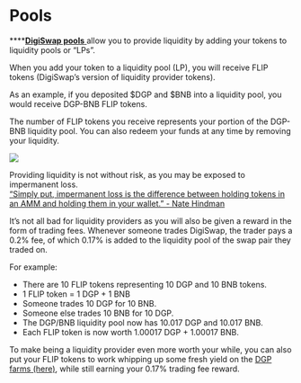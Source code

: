 # Pools

\*\*\*\*[**DigiSwap pools** ](https://exchange.digiswap.finance/#/pool)allow you to provide liquidity by adding your tokens to liquidity pools or “LPs”.

When you add your token to a liquidity pool \(LP\), you will receive FLIP tokens \(DigiSwap’s version of liquidity provider tokens\).

As an example, if you deposited $DGP and $BNB into a liquidity pool, you would receive DGP-BNB FLIP tokens.

The number of FLIP tokens you receive represents your portion of the DGP-BNB liquidity pool. You can also redeem your funds at any time by removing your liquidity.

![](https://lh6.googleusercontent.com/2kVPpX68tw74VevgCTEa-Z7Ca0_KGCWJiTOh43A6OROXGPUI1QnoF9bXp2kpSRTrtCUNPvI5UPbrCAuG4oyNEVDkOJp_PsE7pWrCu6PJjrymjEfYgMdsdfogaMt35lffRoRWsbqb)

Providing liquidity is not without risk, as you may be exposed to impermanent loss.  
[“Simply put, impermanent loss is the difference between holding tokens in an AMM and holding them in your wallet.” - Nate Hindman](https://blog.bancor.network/beginners-guide-to-getting-rekt-by-impermanent-loss-7c9510cb2f22)

It’s not all bad for liquidity providers as you will also be given a reward in the form of trading fees. Whenever someone trades DigiSwap, the trader pays a 0.2% fee, of which 0.17% is added to the liquidity pool of the swap pair they traded on.

For example:

* There are 10 FLIP tokens representing 10 DGP and 10 BNB tokens.
* 1 FLIP token = 1 DGP + 1 BNB
* Someone trades 10 DGP for 10 BNB.
* Someone else trades 10 BNB for 10 DGP.
* The DGP/BNB liquidity pool now has 10.017 DGP and 10.017 BNB.
* Each FLIP token is now worth 1.00017 DGP + 1.00017 BNB.

To make being a liquidity provider even more worth your while, you can also put your FLIP tokens to work whipping up some fresh yield on the [DGP farms \(here\)](https://digiswap.finance/), while still earning your 0.17% trading fee reward.

